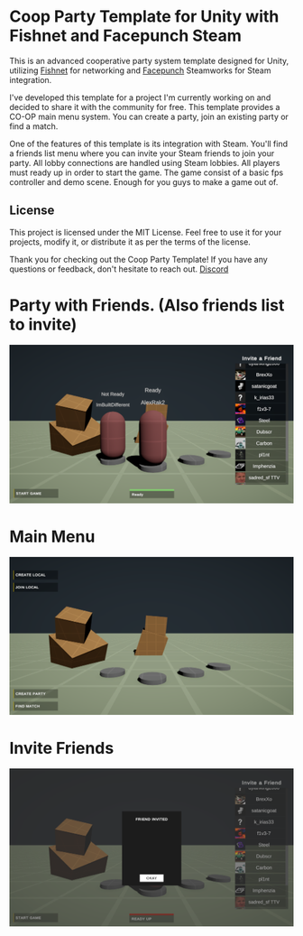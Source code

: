# Coop Party Template for Unity with Fishnet and Facepunch Steam

This is an advanced cooperative party system template designed for Unity, utilizing [Fishnet](https://github.com/FirstGearGames/FishNet) for networking and [Facepunch](https://wiki.facepunch.com/steamworks/) Steamworks for Steam integration.

I've developed this template for a project I'm currently working on and decided to share it with the community for free. This template provides a CO-OP main menu system. You can create a party, join an existing party or find a match.

One of the features of this template is its integration with Steam. You'll find a friends list menu where you can invite your Steam friends to join your party. All lobby connections are handled using Steam lobbies. All players must ready up in order to start the game. The game consist of a basic fps controller and demo scene. Enough for you guys to make a game out of.

## License

This project is licensed under the MIT License. Feel free to use it for your projects, modify it, or distribute it as per the terms of the license.

Thank you for checking out the Coop Party Template! If you have any questions or feedback, don't hesitate to reach out. 
[Discord](https://discord.com/invite/vB2NCBN44r) 

# Party with Friends. (Also friends list to invite)
![image](Images/party.png)
# Main Menu
![image](Images/mainmenu.png)
# Invite Friends
![image](Images/friendinvited.png)
